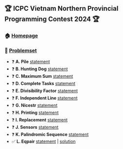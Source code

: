 ## :trophy: ICPC Vietnam Northern Provincial Programming Contest 2024 :trophy:
### :house: [**Homepage**](https://oj.vnoi.info/contest/icpc24_mb)

### :bookmark_tabs: [**Problemset**](https://oj.vnoi.info/contest/icpc24_mb)
- :question: **A. Pile** [statement](https://oj.vnoi.info/problem/icpc24_mb_a)
- :question: **B. Hunting Dog** [statement](https://oj.vnoi.info/problem/icpc24_mb_b)
- :question: **C. Maximum Sum** [statement](https://oj.vnoi.info/problem/icpc24_mb_c)
- :question: **D. Complete Tasks** [statement](https://oj.vnoi.info/problem/icpc24_mb_d)
- :question: **E. Divisibility Factor** [statement](https://oj.vnoi.info/problem/icpc24_mb_e)
- :question: **F. Independent Line** [statement](https://oj.vnoi.info/problem/icpc24_mb_f)
- :question: **G. Nicestr** [statement](https://oj.vnoi.info/problem/icpc24_mb_g)
- :question: **H. Printing** [statement](https://oj.vnoi.info/problem/icpc24_mb_h)
- :question: **I. Replacement** [statement](https://oj.vnoi.info/problem/icpc24_mb_i)
- :question: **J. Sensors** [statement](https://oj.vnoi.info/problem/icpc24_mb_j)
- :question: **K. Palindromic Sequence** [statement](https://oj.vnoi.info/problem/icpc24_mb_k)
- :white_check_mark: **L. Eqpair** [statement](https://oj.vnoi.info/problem/icpc24_mb_l) | [solution](./L-Eqpair/)


